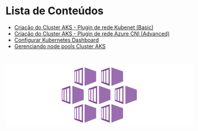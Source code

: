 Lista de Conteúdos
=================
<!--ts-->
   * [Criação do Cluster AKS - Plugin de rede Kubenet (Basic)](https://github.com/luizpessol/aks-azure-kubernetes-services/blob/master/az_aks_create_kubenet_cli.md)
   * [Criação do Cluster AKS - Plugin de rede Azure CNI (Advanced)](https://github.com/luizpessol/aks-azure-kubernetes-services/blob/master/az_aks_create_cni_cli.md)
   * [Configurar Kubernetes Dashboard](https://github.com/luizpessol/aks-azure-kubernetes-services/blob/master/kubernetes_dashboard.md)
   * [Gerenciando node pools Cluster AKS](https://github.com/luizpessol/aks-azure-kubernetes-services/blob/master/az_aks_nodepool_update_cli.md)
<!--te-->
<h1 align="center">
  <img alt="AzureKubernetesServices" title="#AzureKubernetesServices" src="./aks_Azure_kubernetes_services.png" />
</h1>
